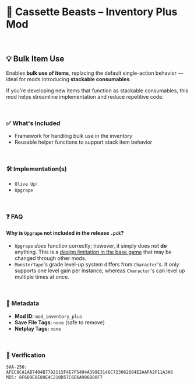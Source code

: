 # 🎒 Cassette Beasts – Inventory Plus Mod

&nbsp;

## 💡 Bulk Item Use

Enables **bulk use of items**, replacing the default single-action behavior — ideal for mods introducing **stackable consumables**.

If you're developing new items that function as stackable consumables, this mod helps streamline implementation and reduce repetitive code.

&nbsp;

### ✅ What's Included
- Framework for handling bulk use in the inventory  
- Reusable helper functions to support stack item behavior

&nbsp;

### 🛠️ Implementation(s)
- `Olive Up!`  
- `Upgrape`

&nbsp;

### ❓ FAQ

#### Why is `Upgrape` not included in the release `.pck`?
- `Upgrape` *does* function correctly; however, it simply does not **do** anything. This is a <u>design limitation in the base game</u> that may be changed through other mods.
- `MonsterTape`'s grade level-up system differs from `Character`'s. It only supports one level gain per instance, whereas `Character`'s can level up multiple times at once.

&nbsp;

### 🧾 Metadata
- **Mod ID:** `mod_inventory_plus`
- **Save File Tags:** `none` (safe to remove)  
- **Netplay Tags:** `none`

&nbsp;

### 🔐 Verification
```
SHA-256: AFEC8CA1AB7404B7792115F4E7F5494A399E3146C723062684E2AAFA2F11A3A6
MD5: 8F6D9E8E80E4C210D57C6E6A986B80F7
```
